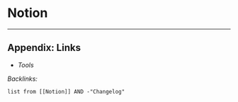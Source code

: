 # Notion

---

## Appendix: Links

* *Tools*

*Backlinks:*

````dataview
list from [[Notion]] AND -"Changelog"
````

